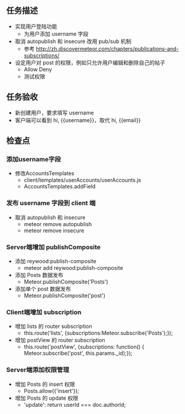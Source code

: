 ## 任务描述
* 实现用户登陆功能
  - 为用户添加 username 字段
* 取消 autopublish 和 insecure 改用 pub/sub 机制
  - 参考 http://zh.discovermeteor.com/chapters/publications-and-subscriptions/
* 设定用户对 post 的权限，例如只允许用户编辑和删除自己的帖子
  - Allow Deny
  - 测试权限

## 任务验收
* 新创建用户，要求填写 username 
* 客户端可以看到 hi, {{username}}，取代 hi, {{email}}

## 检查点 

### 添加username字段
* 修改AccountsTemplates
  - client/templates/userAccounts/userAccounts.js 
  - AccountsTemplates.addField

### 发布 username 字段到 client 端
* 取消 autopublish 和 insecure
  - meteor remove autopublish
  - meteor remove insecure

### Server端增加 publishComposite
* 添加 reywood:publish-composite
  - meteor add reywood:publish-composite
* 添加 Posts 数据发布
  - Meteor.publishComposite('Posts')
* 添加单个 post 数据发布
  - Meteor.publishComposite('post')

### Client端增加 subscription
* 增加 lists 的 router subscription
  - this.route('lists', {subscriptions:Meteor.subscribe('Posts');});
* 增加 postView 的 router subscription
  - this.route('postView', {subscriptions: function() { Meteor.subscribe('post', this.params._id);});

### Server端添加权限管理
* 增加 Posts 的 insert 权限
  - Posts.allow({'insert'});
* 增加 Posts 的 update 权限
  - 'update': return userId === doc.authorId;




